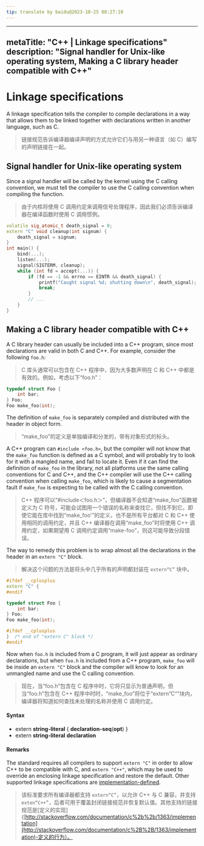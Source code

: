 ```yaml
---
tip: translate by baidu@2023-10-25 08:27:10
---
```

---

metaTitle: "C++ | Linkage specifications"
description: "Signal handler for Unix-like operating system, Making a C library header compatible with C++"
-----------------------------------------------------------------------------------------------------------

# Linkage specifications

A linkage specification tells the compiler to compile declarations in a way that allows them to be linked together with declarations written in another language, such as C.

> 链接规范告诉编译器编译声明的方式允许它们与用另一种语言（如 C）编写的声明链接在一起。

## Signal handler for Unix-like operating system

Since a signal handler will be called by the kernel using the C calling convention, we must tell the compiler to use the C calling convention when compiling the function.

> 由于内核将使用 C 调用约定来调用信号处理程序，因此我们必须告诉编译器在编译函数时使用 C 调用惯例。

```cpp
volatile sig_atomic_t death_signal = 0;
extern "C" void cleanup(int signum) {
    death_signal = signum;
}
int main() {
    bind(...);
    listen(...);
    signal(SIGTERM, cleanup);
    while (int fd = accept(...)) {
        if (fd == -1 && errno == EINTR && death_signal) {
            printf("Caught signal %d; shutting down\n", death_signal);
            break;
        }
        // ...
    }
}

```

## Making a C library header compatible with C++

A C library header can usually be included into a C++ program, since most declarations are valid in both C and C++. For example, consider the following `foo.h`:

> C 库头通常可以包含在 C++ 程序中，因为大多数声明在 C 和 C++ 中都是有效的。例如，考虑以下“foo.h”：

```cpp
typedef struct Foo {
    int bar;
} Foo;
Foo make_foo(int);

```

The definition of `make_foo` is separately compiled and distributed with the header in object form.

> “make_foo”的定义是单独编译和分发的，带有对象形式的标头。

A C++ program can `#include <foo.h>`, but the compiler will not know that the `make_foo` function is defined as a C symbol, and will probably try to look for it with a mangled name, and fail to locate it. Even if it can find the definition of `make_foo` in the library, not all platforms use the same calling conventions for C and C++, and the C++ compiler will use the C++ calling convention when calling `make_foo`, which is likely to cause a segmentation fault if `make_foo` is expecting to be called with the C calling convention.

> C++ 程序可以“#include＜foo.h＞”，但编译器不会知道“make_foo”函数被定义为 C 符号，可能会试图用一个错误的名称来查找它，但找不到它。即使它能在库中找到“make_foo'”的定义，也不是所有平台都对 C 和 C++ 使用相同的调用约定，并且 C++ 编译器在调用“make_foo”时将使用 C++ 调用约定，如果期望用 C 调用约定调用“make-foo”，则这可能导致分段错误。

The way to remedy this problem is to wrap almost all the declarations in the header in an `extern "C"` block.

> 解决这个问题的方法是将头中几乎所有的声明都封装在 `extern“C”` 块中。

```cpp
#ifdef __cplusplus
extern "C" {
#endif

typedef struct Foo {
    int bar;
} Foo;
Foo make_foo(int);

#ifdef __cplusplus
}  /* end of "extern C" block */
#endif

```

Now when `foo.h` is included from a C program, it will just appear as ordinary declarations, but when `foo.h` is included from a C++ program, `make_foo` will be inside an `extern "C"` block and the compiler will know to look for an unmangled name and use the C calling convention.

> 现在，当“foo.h”包含在 C 程序中时，它将只显示为普通声明，但当“foo.h”包含在 C++ 程序中时时，“make_foo”将位于“extern”C“”块内，编译器将知道如何查找未处理的名称并使用 C 调用约定。

#### Syntax

- extern **string-literal** { **declaration-seq**(**opt**) }
- extern **string-literal** **declaration**

#### Remarks

The standard requires all compilers to support `extern "C"` in order to allow C++ to be compatible with C, and `extern "C++"`, which may be used to override an enclosing linkage specification and restore the default. Other supported linkage specifications are [implementation-defined](http://stackoverflow.com/documentation/c%2B%2B/1363/implementation-defined-behavior).

> 该标准要求所有编译器都支持 `extern“C”`，以允许 C++ 与 C 兼容，并支持 `exten“C++”`，后者可用于覆盖封闭链接规范并恢复默认值。其他支持的链接规范是[定义的实现]([http://stackoverflow.com/documentation/c%2b%2b/1363/implementation](http://stackoverflow.com/documentation/c%2B%2B/1363/implementation)-定义的行为）。
